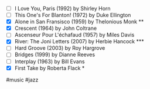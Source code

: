 - [ ] I Love You, Paris (1992) by Shirley Horn  
- [ ] This One's For Blanton! (1972) by Duke Ellington  
- [x] Alone in San Fransisco (1959) by Thelonious Monk  **
- [x] Crescent (1964) by John Coltrane  
- [ ] Ascenseur Pour L'échafaud (1957) by Miles Davis  
- [x] River: The Joni Letters (2007) by Herbie Hancock   ***
- [ ] Hard Groove (2003) by Roy Hargrove  
- [ ] Bridges (1999) by Dianne Reeves  
- [ ] Interplay (1963) by Bill Evans  
- [x] First Take by Roberta Flack  *

#music #jazz
